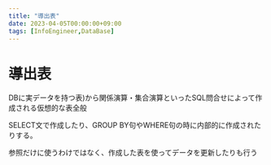 ```yaml
---
title: "導出表"
date: 2023-04-05T00:00:00+09:00
tags: [InfoEngineer,DataBase]
---
```

# 導出表

DBに実データを持つ表)から関係演算・集合演算といったSQL問合せによって作成される仮想的な表全般

SELECT文で作成したり、GROUP BY句やWHERE句の時に内部的に作成されたりする。

参照だけに使うわけではなく、作成した表を使ってデータを更新したりも行う